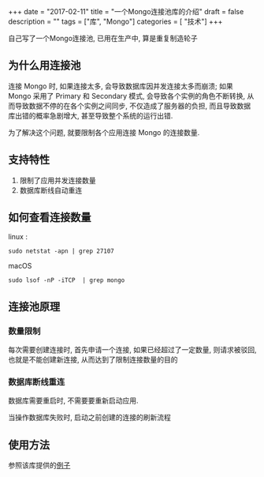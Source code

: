 +++
date = "2017-02-11"
title = "一个Mongo连接池库的介绍"
draft = false
description = ""
tags        = ["库", "Mongo"]
categories = [ "技术"]
+++

自己写了一个Mongo连接池, 已用在生产中, 算是重复制造轮子

<!--more-->
 
## 为什么用连接池

连接 Mongo 时, 如果连接太多, 会导致数据库因并发连接太多而崩溃; 如果 Mongo 采用了 Primary 和 Secondary 模式, 会导致各个实例的角色不断转换, 从而导致数据不停的在各个实例之间同步, 不仅造成了服务器的负担, 而且导致数据库出错的概率急剧增大, 甚至导致整个系统的运行出错.

为了解决这个问题, 就要限制各个应用连接 Mongo 的连接数量. 

## 支持特性

1. 限制了应用并发连接数量
2. 数据库断线自动重连

## 如何查看连接数量
linux :
```
sudo netstat -apn | grep 27107
```

macOS
```
sudo lsof -nP -iTCP  | grep mongo
```


## 连接池原理

### 数量限制

每次需要创建连接时, 首先申请一个连接, 如果已经超过了一定数量, 则请求被驳回, 也就是不能创建新连接, 从而达到了限制连接数量的目的

### 数据库断线重连

数据库需要重启时, 不需要要重新启动应用.

当操作数据库失败时, 启动之前创建的连接的刷新流程

## 使用方法

参照该库提供的[例子](https://github.com/ssor/mongopool/blob/master/example/main.go)
